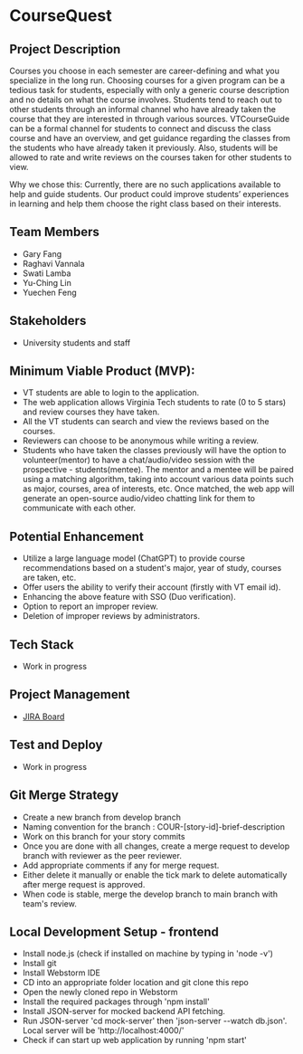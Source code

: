 # CourseQuest


## Project Description

Courses you choose in each semester are career-defining and what you specialize in the long run. Choosing courses for a given program can be a tedious task for students, especially with only a generic course description and no details on what the course involves. Students tend to reach out to other students through an informal channel who have already taken the course that they are interested in through various sources. VTCourseGuide can be a formal channel for students to connect and discuss the class course and have an overview, and get guidance regarding the classes from the students who have already taken it previously. Also, students will be allowed to rate and write reviews on the courses taken for other students to view.

Why we chose this:
Currently, there are no such applications available to help and guide students. Our product could improve students’ experiences in learning and help them choose the right class based on their interests.

## Team Members
- Gary Fang
- Raghavi Vannala  
- Swati Lamba   
- Yu-Ching Lin
- Yuechen Feng

## Stakeholders
- University students and staff

## Minimum Viable Product (MVP):
- VT students are able to login to the application.
- The web application allows Virginia Tech students to rate (0 to 5 stars) and review courses they have taken.
- All the VT students can search and view the reviews based on the courses.
- Reviewers can choose to be anonymous while writing a review.
- Students who have taken the classes previously will have the option to volunteer(mentor) to have a chat/audio/video session with the prospective - students(mentee). The mentor and a mentee will be paired using a matching algorithm, taking into account various data points such as major, courses, area of interests, etc. Once matched, the web app will generate an open-source audio/video chatting link for them to communicate with each other.


## Potential Enhancement
- Utilize a large language model (ChatGPT) to provide course recommendations based on a student's major, year of study, courses are taken, etc.
- Offer users the ability to verify their account (firstly with VT email id).
- Enhancing the above feature with SSO (Duo verification).
- Option to report an improper review.
- Deletion of improper reviews by administrators.

## Tech Stack
- Work in progress

## Project Management
- [JIRA Board](https://coursequest.atlassian.net/jira/software/projects/COUR/boards/1)


## Test and Deploy
- Work in progress

## Git Merge Strategy
- Create a new branch from develop branch
- Naming convention for the branch : COUR-[story-id]-brief-description 
- Work on this branch for your story commits
- Once you are done with all changes, create a merge request to develop branch with reviewer as the peer reviewer.
- Add appropriate comments if any for merge request.
- Either delete it manually or enable the tick mark to delete automatically after merge request is approved.
- When code is stable, merge the develop branch to main branch with team's review.

## Local Development Setup - frontend
- Install node.js (check if installed on machine by typing in 'node -v')
- Install git 
- Install Webstorm IDE
- CD into an appropriate folder location and git clone this repo
- Open the newly cloned repo in Webstorm
- Install the required packages through 'npm install'
- Install JSON-server for mocked backend API fetching.
- Run JSON-server 'cd mock-server' then 'json-server --watch db.json'. Local server will be 'http://localhost:4000/'
- Check if can start up web application by running 'npm start' 

